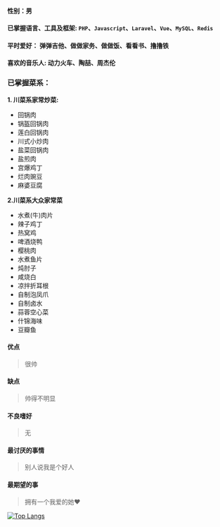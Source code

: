 #### 性别：男
#### 已掌握语言、工具及框架: `PHP`、`Javascript`、`Laravel`、`Vue`、`MySQL`、`Redis`
#### 平时爱好： 弹弹吉他、做做家务、做做饭、看看书、撸撸铁
#### 喜欢的音乐人: 动力火车、陶喆、周杰伦
### 已掌握菜系：
**1. 川菜系家常炒菜:**
- 回锅肉
- 锅盔回锅肉
- 莲白回锅肉
- 川式小炒肉
- 盐菜回锅肉
- 盐煎肉
- 宫爆鸡丁
- 烂肉豌豆
- 麻婆豆腐

**2.川菜系大众家常菜**
- 水煮(牛)肉片
- 辣子鸡丁
- 热窝鸡
- 啤酒烧鸭
- 樱桃肉
- 水煮鱼片
- 炖肘子
- 咸烧白
- 凉拌折耳根
- 自制泡凤爪
- 自制卤水
- 蒜蓉空心菜
- 什锦海味
- 豆瓣鱼
#### 优点
> 很帅
#### 缺点
> 帅得不明显
#### 不良嗜好
> 无
#### 最讨厌的事情
> 别人说我是个好人
#### 最期望的事
> 拥有一个我爱的她❤️

[![Top Langs](https://github-readme-stats.vercel.app/api/top-langs/?username=xgbnl&layout=compact)](https://github.com/anuraghazra/github-readme-stats)
